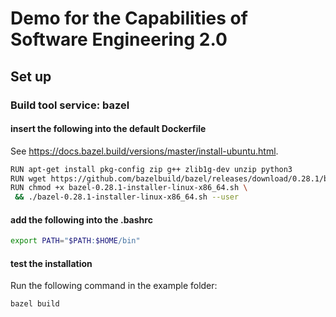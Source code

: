 # Demo for the Capabilities of Software Engineering 2.0

## Set up

### Build tool service: bazel

#### insert the following into the default Dockerfile
See https://docs.bazel.build/versions/master/install-ubuntu.html.

```bash
RUN apt-get install pkg-config zip g++ zlib1g-dev unzip python3
RUN wget https://github.com/bazelbuild/bazel/releases/download/0.28.1/bazel-0.28.1-installer-linux-x86_64.sh
RUN chmod +x bazel-0.28.1-installer-linux-x86_64.sh \
 && ./bazel-0.28.1-installer-linux-x86_64.sh --user
```
#### add the following into the .bashrc
```bash
export PATH="$PATH:$HOME/bin"
```

#### test the installation
Run the following command in the example folder:
```bash
bazel build
```